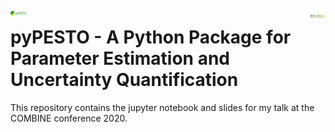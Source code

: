 <p float="left">
  <img src="COMBINE_logo.png" alt="COMBINE_logo" width="5%" align="right"/>
  <img src="./jupyter notebook/img/pypesto_logo.png" alt="COMBINE_logo" width="5%" align="left"/> 
</p>


# pyPESTO - A Python Package for Parameter Estimation and Uncertainty Quantification

This repository contains the jupyter notebook and slides for my talk at the COMBINE conference 2020.







